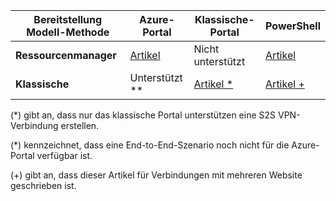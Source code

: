 |**Bereitstellung Modell-Methode**| **Azure-Portal** | **Klassische-Portal** | **PowerShell**|
|---|---|---|---|
|**Ressourcenmanager** | [Artikel](vpn-gateway-howto-site-to-site-resource-manager-portal.md)|Nicht unterstützt |[Artikel](..articles/vpn-gateway/vpn-gateway-create-site-to-site-rm-powershell.md) |
|**Klassische** |Unterstützt **| [Artikel *](../articles/vpn-gateway/vpn-gateway-site-to-site-create.md)|[Artikel +](..articles/vpn-gateway/vpn-gateway-multi-site.md) |


(*) gibt an, dass nur das klassische Portal unterstützen eine S2S VPN-Verbindung erstellen.

(*) kennzeichnet, dass eine End-to-End-Szenario noch nicht für die Azure-Portal verfügbar ist.

(+) gibt an, dass dieser Artikel für Verbindungen mit mehreren Website geschrieben ist.



